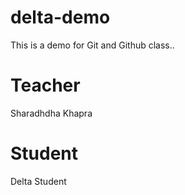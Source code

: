 # delta-demo
This is a demo for Git and Github class..

# Teacher
Sharadhdha Khapra

# Student
Delta Student